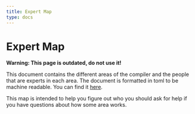 ```yaml
---
title: Expert Map
type: docs
---
```

# Expert Map

**Warning: This page is outdated, do not use it!**

This document contains the different areas of the compiler and the people that
are experts in each area. The document is formatted in toml to be machine readable.
You can find it [here][expert-map].

This map is intended to help you figure out who you should ask for help if you
have questions about how some area works.

[expert-map]: https://github.com/rust-lang/compiler-team/blob/master/content/experts/map.toml
